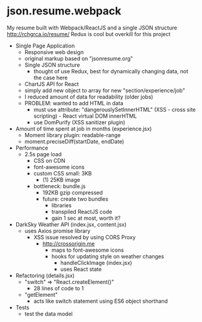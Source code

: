 # json.resume.webpack
My resume built with Webpack/ReactJS and a single JSON structure http://rchgrca.io/resume/
Redux is cool but overkill for this project

* Single Page Application
  * Responsive web design
  * original markup based on "jsonresume.org"
  * Single JSON structure
    * thought of use Redux, best for dynamically changing data, not the case here
  * ChartJS API for React
  * simply add new object to array for new "section/experience/job"
  * I reduced amount of data for readability (older jobs)
  * PROBLEM:  wanted to add HTML in data
    * must use attribute:  "dangerouslySetInnerHTML" (XSS - cross site scripting) - React virtual DOM innerHTML
    * use DomPurify (XSS sanitizer plugin)
* Amount of time spent at job in months (experience.jsx)
  * Moment library plugin:  readable-range
  * moment.preciseDiff(startDate, endDate)
* Performance
  * 2.5s page load
    * CSS on CDN
    * font-awesome icons
    * custom CSS small: 3KB
      * (1) 25KB image
    * bottleneck:  bundle.js
      * 192KB gzip compressed
      * future: create two bundles
        * libraries
        * transpiled ReactJS code
        * gain 1 sec at most, worth it?
* DarkSky Weather API (index.jsx, content.jsx)
  * uses Axios promise library
    * XSS issue resolved by using CORS Proxy
      * http://crossorigin.me
        * maps to font-awesome icons
        * hooks for updating style on weather changes
          * handleClickImage (index.jsx)
          * uses React state
* Refactoring (details.jsx)
  * "switch" => "React.createElement()"
    * 28 lines of code to 1
  * "getElement"
    * acts like switch statement using ES6 object shorthand
* Tests
  * test the data model
